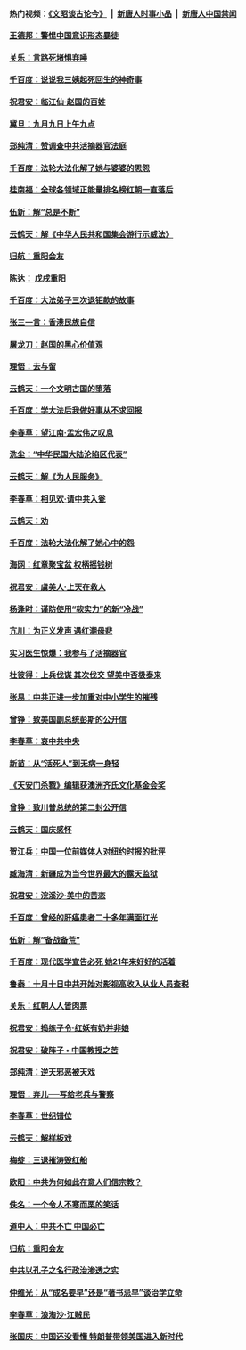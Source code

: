 #### 热门视频：[《文昭谈古论今》](https://github.com/gfw-breaker/wenzhao/blob/master/README.md?t=10191233) &nbsp;|&nbsp; [新唐人时事小品](https://github.com/gfw-breaker/ntdtv-comedy/blob/master/README.md?t=10191233) &nbsp;|&nbsp; [新唐人中国禁闻](https://github.com/gfw-breaker/ntdtv-news/blob/master/README.md?t=10191233)

#### [王德邦：警惕中国意识形态暴徒](../pages/nsc993/n10794883.md?t=10191233) 

#### [关乐：言路死堵惧弃唾](../pages/nsc993/n10794076.md?t=10191233) 

#### [千百度：说说我三姨起死回生的神奇事](../pages/nsc993/n10794283.md?t=10191233) 

#### [祝君安：临江仙‧赵国的百姓](../pages/nsc993/n10794048.md?t=10191233) 

#### [冀旦：九月九日上午九点](../pages/nsc993/n10794036.md?t=10191233) 

#### [郑纯清：赞调查中共活摘器官法庭](../pages/nsc993/n10791263.md?t=10191233) 

#### [千百度：法轮大法化解了她与婆婆的恩怨](../pages/nsc993/n10791631.md?t=10191233) 

#### [桂南福：全球各领域正能量排名榜红朝一直落后](../pages/nsc993/n10791212.md?t=10191233) 

#### [伍新：解“总是不断”](../pages/nsc993/n10791175.md?t=10191233) 

#### [云鹤天：解《中华人民共和国集会游行示威法》](../pages/nsc993/n10788984.md?t=10191233) 

#### [归航：重阳会友](../pages/nsc993/n10788972.md?t=10191233) 

#### [陈达： 戊戌重阳](../pages/nsc993/n10788955.md?t=10191233) 

#### [千百度：大法弟子三次退钜款的故事](../pages/nsc993/n10788888.md?t=10191233) 

#### [张三一言：香港民族自信](../pages/nsc993/n10788940.md?t=10191233) 

#### [屠龙刀：赵国的黑心价值覌](../pages/nsc993/n10786800.md?t=10191233) 

#### [理悟：去与留](../pages/nsc993/n10786798.md?t=10191233) 

#### [云鹤天：一个文明古国的堕落](../pages/nsc993/n10786791.md?t=10191233) 

#### [千百度：学大法后我做好事从不求回报](../pages/nsc993/n10786688.md?t=10191233) 

#### [李春草：望江南‧孟宏伟之叹息](../pages/nsc993/n10786183.md?t=10191233) 

#### [洗尘：“中华民国大陆沦陷区代表”](../pages/nsc993/n10786166.md?t=10191233) 

#### [云鹤天：解《为人民服务》](../pages/nsc993/n10786176.md?t=10191233) 

#### [李春草：相见欢‧请中共入瓮](../pages/nsc993/n10785067.md?t=10191233) 

#### [云鹤天：劝](../pages/nsc993/n10785051.md?t=10191233) 

#### [千百度：法轮大法化解了她心中的怨](../pages/nsc993/n10783905.md?t=10191233) 

#### [海网：红章聚宝盆 权柄摇钱树](../pages/nsc993/n10783866.md?t=10191233) 

#### [祝君安：虞美人‧上天在救人](../pages/nsc993/n10783846.md?t=10191233) 

#### [杨逢时：谨防使用“软实力”的新“冷战”](../pages/nsc993/n10783795.md?t=10191233) 

#### [亢川：为正义发声 遇红潮母悲](../pages/nsc993/n10783768.md?t=10191233) 

#### [实习医生惊爆：我参与了活摘器官](../pages/nsc993/n10782508.md?t=10191233) 

#### [杜彼得：上兵伐谋 其次伐交 望美中否极泰来](../pages/nsc993/n10782571.md?t=10191233) 

#### [张易：中共正进一步加重对中小学生的摧残](../pages/nsc993/n10781866.md?t=10191233) 

#### [曾铮：致美国副总统彭斯的公开信](../pages/nsc993/n10779942.md?t=10191233) 

#### [李春草：哀中共中央](../pages/nsc993/n10778921.md?t=10191233) 

#### [新苗：从“活死人”到无病一身轻](../pages/nsc993/n10778538.md?t=10191233) 

#### [《天安门杀戮》编辑获澳洲齐氏文化基金会奖](../pages/nsc993/n10777219.md?t=10191233) 

#### [曾铮：致川普总统的第二封公开信](../pages/nsc993/n10777329.md?t=10191233) 

#### [云鹤天：国庆感怀](../pages/nsc993/n10775823.md?t=10191233) 

#### [贺江兵：中国一位前媒体人对纽约时报的批评](../pages/nsc993/n10776626.md?t=10191233) 

#### [臧海清：新疆成为当今世界最大的露天监狱](../pages/nsc993/n10775817.md?t=10191233) 

#### [祝君安：浣溪沙‧美中的苦恋](../pages/nsc993/n10775813.md?t=10191233) 

#### [千百度：曾经的肝癌患者二十多年满面红光](../pages/nsc993/n10775728.md?t=10191233) 

#### [伍新：解“备战备荒”](../pages/nsc993/n10773928.md?t=10191233) 

#### [千百度：现代医学宣告必死 她21年来好好的活着](../pages/nsc993/n10773703.md?t=10191233) 

#### [鲁泰：十月十日中共开始对影视高收入从业人员查税](../pages/nsc993/n10773444.md?t=10191233) 

#### [关乐：红朝人人皆肉票](../pages/nsc993/n10773429.md?t=10191233) 

#### [祝君安：捣练子令‧红妖有奶并非娘](../pages/nsc993/n10773412.md?t=10191233) 

#### [祝君安：破阵子 • 中国教授之苦](../pages/nsc993/n10772347.md?t=10191233) 

#### [郑纯清：逆天邪恶被天戏](../pages/nsc993/n10772339.md?t=10191233) 

#### [理悟：弃儿──写给老兵与警察](../pages/nsc993/n10772337.md?t=10191233) 

#### [李春草：世纪错位](../pages/nsc993/n10768198.md?t=10191233) 

#### [云鹤天：解样板戏](../pages/nsc993/n10768193.md?t=10191233) 

#### [梅绽：三退摧涛毁红船](../pages/nsc993/n10768163.md?t=10191233) 

#### [欧阳：中共为何如此在意人们信宗教？](../pages/nsc993/n10768144.md?t=10191233) 

#### [佚名：一个令人不寒而栗的笑话](../pages/nsc993/n10768061.md?t=10191233) 

#### [道中人：中共不亡 中国必亡](../pages/nsc993/n10768017.md?t=10191233) 

#### [归航：重阳会友](../pages/nsc993/n10767544.md?t=10191233) 

#### [中共以孔子之名行政治渗透之实](../pages/nsc993/n10767697.md?t=10191233) 

#### [仲维光：从“成名要早”还是“著书忌早”谈治学立命](../pages/nsc993/n10767650.md?t=10191233) 

#### [李春草：浪淘沙‧江贼民](../pages/nsc993/n10767480.md?t=10191233) 

#### [张国庆：中国还没看懂 特朗普带领美国进入新时代](../pages/nsc993/n10764224.md?t=10191233) 

